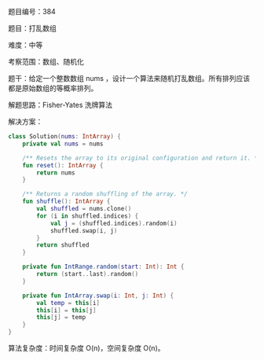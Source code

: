 题目编号：384

题目：打乱数组

难度：中等

考察范围：数组、随机化

题干：给定一个整数数组 nums ，设计一个算法来随机打乱数组。所有排列应该都是原始数组的等概率排列。

解题思路：Fisher-Yates 洗牌算法

解决方案：

```kotlin
class Solution(nums: IntArray) {
    private val nums = nums

    /** Resets the array to its original configuration and return it. */
    fun reset(): IntArray {
        return nums
    }

    /** Returns a random shuffling of the array. */
    fun shuffle(): IntArray {
        val shuffled = nums.clone()
        for (i in shuffled.indices) {
            val j = (shuffled.indices).random(i)
            shuffled.swap(i, j)
        }
        return shuffled
    }

    private fun IntRange.random(start: Int): Int {
        return (start..last).random()
    }

    private fun IntArray.swap(i: Int, j: Int) {
        val temp = this[i]
        this[i] = this[j]
        this[j] = temp
    }
}
```

算法复杂度：时间复杂度 O(n)，空间复杂度 O(n)。